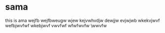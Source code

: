 # sama
this is ama
wejfb wejfbweugw wjew
kejvwhvdjw dewjjw
evjwjwb
wkekvjwvf
wefbjwvfwf
wkebjwvf
vwvfwf
wfwfwvfw
\wwvfw

